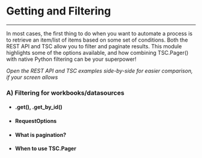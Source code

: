 # Getting and Filtering
---
In most cases, the first thing to do when you want to automate a process is to retrieve an item/list of items based on some set of conditions. Both the REST API and TSC allow you to filter and paginate results. This module highlights some of the options available, and how combining TSC.Pager() with native Python filtering can be your superpower!

*Open the REST API and TSC examples side-by-side for easier comparison, if your screen allows*

### A) Filtering for workbooks/datasources
- #### .get(), .get_by_id()
- #### RequestOptions
- #### What is pagination?
- #### When to use TSC.Pager
